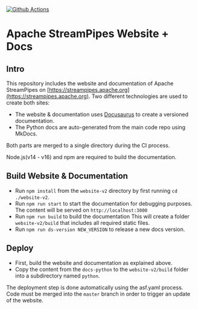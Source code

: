 [![Github Actions](https://img.shields.io/github/workflow/status/apache/streampipes-website/Build%20and%20Deploy)](https://github.com/apache/streampipes-website/actions/)
# Apache StreamPipes Website + Docs

## Intro
This repository includes the website and documentation of Apache StreamPipes on [https://streampipes.apache.org](https://streampipes.apache.org).
Two different technologies are used to create both sites:
* The website & documentation uses [Docusaurus](https://docusaurus.io/) to create a versioned documentation.
* The Python docs are auto-generated from the main code repo using MkDocs.

Both parts are merged to a single directory during the CI process.

Node.js(v14 - v16) and npm are required to build the documentation.

## Build Website & Documentation

* Run ``npm install`` from the ``website-v2`` directory by first running ``cd ./website-v2``.
* Run ``npm run start`` to start the documentation for debugging purposes. The content will be served on ``http://localhost:3000``
* Run ``npm run build`` to build the documentation This will create a folder ``website-v2/build`` that includes all required static files.
* Run ``npm run ds-version NEW_VERSION`` to release a new docs version.

## Deploy

* First, build the website and documentation as explained above.
* Copy the content from the `docs-python` to the ``website-v2/build`` folder into a subdirectory named ``python``.

The deployment step is done automatically using the asf.yaml process. 
Code must be merged into the `master` branch in order to trigger an update of the website.
